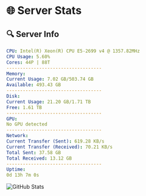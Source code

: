 # 🌐 Server Stats
## 🔍 Server Info
```yaml
CPU: Intel(R) Xeon(R) CPU E5-2699 v4 @ 1357.82MHz
CPU Usage: 5.60%
Cores: 44P | 88T
-----------------------------------
Memory:
Current Usage: 7.02 GB/503.74 GB
Available: 493.43 GB
-----------------------------------
Disk:
Current Usage: 21.20 GB/1.71 TB
Free: 1.61 TB
-----------------------------------
GPU:
No GPU detected
-----------------------------------
Network:
Current Transfer (Sent): 619.28 KB/s
Current Transfer (Received): 70.21 KB/s
Total Sent: 37.58 GB
Total Received: 13.12 GB
-----------------------------------
Uptime:
0d 13h 7m 0s
```
![GitHub Stats](https://img.shields.io/badge/Updated-2025-04-20_06:15:48-blue)